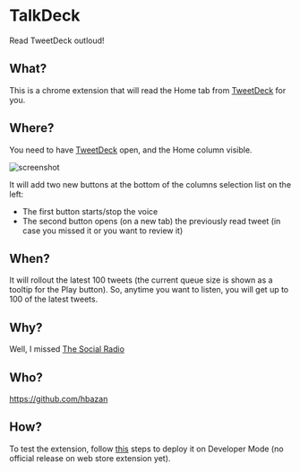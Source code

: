 # TalkDeck
Read TweetDeck outloud!

## What?
This is a chrome extension that will read the Home tab from [TweetDeck](https://tweetdeck.twitter.com) for you.

## Where?
You need to have [TweetDeck](https://tweetdeck.twitter.com) open, and the Home column visible.

![screenshot](https://cloud.githubusercontent.com/assets/3673051/22264581/42037686-e257-11e6-9832-1df91ac94bb3.png)

It will add two new buttons at the bottom of the columns selection list on the left:
- The first button starts/stop the voice
- The second button opens (on a new tab) the previously read tweet (in case you missed it or you want to review it)

## When?
It will rollout the latest 100 tweets (the current queue size is shown as a tooltip for the Play button).
So, anytime you want to listen, you will get up to 100 of the latest tweets.

## Why?
Well, I missed [The Social Radio](https://twitter.com/thesocialradio)

## Who?
https://github.com/hbazan

## How?
To test the extension, follow [this](https://developer.chrome.com/extensions/getstarted#unpacked) steps to deploy it on Developer Mode (no official release on web store extension yet).
